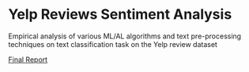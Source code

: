 Yelp Reviews Sentiment Analysis
==============================

Empirical analysis of various ML/AL algorithms and text pre-processing techniques on text classification task on the Yelp review dataset

[Final Report](reports/yelp-sentiment-analysis-final-report.pdf)
